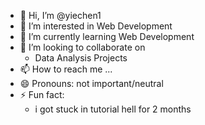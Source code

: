 - 👋 Hi, I’m @yiechen1
- 👀 I’m interested in Web Development
- 🌱 I’m currently learning Web Development
- 💞️ I’m looking to collaborate on
    - Data Analysis Projects
- 📫 How to reach me ...
- 😄 Pronouns: not important/neutral
- ⚡ Fun fact:
    - i got stuck in tutorial hell for 2 months
